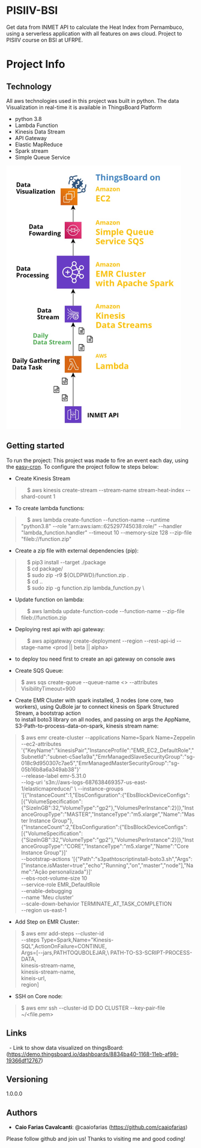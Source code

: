# PISIIV-BSI
Get data from INMET API to calculate the Heat Index from Pernambuco, using a serverless application with all features on aws cloud. Project to PISIIV course on BSI at UFRPE.

  # Project Info

## Technology 

All aws technologies used in this project was built in python.
The data Visualization in real-time it is available in ThingsBoard Platform

* python 3.8
* Lambda Function
* Kinesis Data Stream
* API Gateway
* Elastic MapReduce
* Spark stream 
* Simple Queue Service

<img height="700" src="https://github.com/caaiofarias/PISIIV-BSI/blob/main/logo.png">

## Getting started
  To run the project:
  This project was made to fire an event each day, using the [easy-cron](https://www.easycron.com). 
  To configure the project follow te steps below:
* Create Kinesis Stream
>    $ aws kinesis create-stream --stream-name stream-heat-index --shard-count 1
* To create lambda functions:
>    $ aws lambda create-function --function-name <choosen-name> --runtime "python3.8" --role "arn:aws:iam::625297745038:role/<role>" 
      --handler "lambda_function.handler" 
      --timeout 10
      --memory-size 128 
      --zip-file "fileb://function.zip"
* Create a zip file with external dependencies (pip):
>    $ pip3 install --target ./package <NAME OF PACKAGE> \
>    $ cd package/ \
>    $ sudo zip -r9 ${OLDPWD}/function.zip . \
>    $ cd .. \
>    $ sudo zip -g function.zip lambda_function.py \
* Update function on lambda:
>    $  aws lambda update-function-code --function-name <FUNCTION NAME> --zip-file fileb://function.zip
* Deploying rest api with api gateway:
>    $ aws apigateway create-deployment --region <Your Region> --rest-api-id <YOUR API GATEWAY ID> --stage-name <prod || beta || alpha>
  - to deploy tou need first to create an api gateway on console aws
 
* Create SQS Queue:
>    $ aws sqs create-queue --queue-name <<queue-name>> --attributes VisibilityTimeout=900
* Create EMR Cluster with spark installed, 3 nodes (one core, two workers), using QuBole jar to connect kinesis on Spark Structured Stream, a bootstrap action \
  to install boto3 library on all nodes, and passing on args the AppName, S3-Path-to-process-data-on-spark, kinesis stream name:
>    $ aws emr create-cluster --applications Name=Spark Name=Zeppelin --ec2-attributes \
       '{"KeyName":"kinesisPair","InstanceProfile":"EMR_EC2_DefaultRole","SubnetId":"subnet-c5ae1a9a","EmrManagedSlaveSecurityGroup":"sg-018c9d950307c7ae5","EmrManagedMasterSecurityGroup":"sg-05b16b8a6a349ab38"}' \
        --release-label emr-5.31.0 \
        --log-uri 's3n://aws-logs-687638469357-us-east-1/elasticmapreduce/' \ 
        --instance-groups '[{"InstanceCount":1,"EbsConfiguration":{"EbsBlockDeviceConfigs":[{"VolumeSpecification":{"SizeInGB":32,"VolumeType":"gp2"},"VolumesPerInstance":2}]},"InstanceGroupType":"MASTER","InstanceType":"m5.xlarge","Name":"Master Instance Group"},\
        {"InstanceCount":2,"EbsConfiguration":{"EbsBlockDeviceConfigs":[{"VolumeSpecification":{"SizeInGB":32,"VolumeType":"gp2"},"VolumesPerInstance":2}]},"InstanceGroupType":"CORE","InstanceType":"m5.xlarge","Name":"Core Instance Group"}]' \
        --bootstrap-actions '[{"Path":"s3pathtoscriptinstall-boto3.sh","Args":["instance.isMaster=true","echo","Running","on","master","node"],"Name":"Ação personalizada"}]' \
        --ebs-root-volume-size 10 \
        --service-role EMR_DefaultRole \
        --enable-debugging \
        --name 'Meu cluster' \
        --scale-down-behavior TERMINATE_AT_TASK_COMPLETION \
        --region us-east-1
* Add Step on EMR Cluster:
>   $ aws emr add-steps --cluster-id <ID-CREATED-CLUSTER> \
    --steps Type=Spark,Name="Kinesis-SQL",ActionOnFailure=CONTINUE,\
    Args=[--jars,PATHTOQUBOLEJAR,\ 
    PATH-TO-S3-SCRIPT-PROCESS-DATA,\
    kinesis-stream-name,\
    kinesis-stream-name,\
   kineis-url,\
   region]
* SSH on Core node:
>   $ aws emr ssh --cluster-id ID DO CLUSTER --key-pair-file ~/<file.pem>

## Links

  - Link to show data visualized on thingsBoard: (https://demo.thingsboard.io/dashboards/8834ba40-1168-11eb-af98-19366df12767)
  
## Versioning

1.0.0.0


## Authors

* **Caio Farias Cavalcanti**: @caaiofarias (https://github.com/caaiofarias)


Please follow github and join us!
Thanks to visiting me and good coding!
